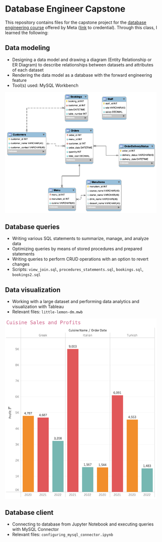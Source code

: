 # Database Engineer Capstone
This repository contains files for the capstone project for the [database engineering course](https://www.coursera.org/learn/database-engineer-capstone/) offered by Meta ([link](https://www.coursera.org/account/accomplishments/verify/5MM5EMSF9B82) to credential). Through this class, I learned the following:

## Data modeling

* Designing a data model and drawing a diagram (Entity Relationship or ER Diagram) to describe relationships between datasets and attributes of each dataset
* Rendering the data model as a database with the forward engineering feature
* Tool(s) used: MySQL Workbench

<img src="little-lemon-dm.png" alt="ER diagram" width="500"/>

## Database queries

* Writing various SQL statements to summarize, manage, and analyze data
* Optimizing queries by means of stored procedures and prepared statements
* Writing queries to perform CRUD operations with an option to revert changes
* Scripts: `view_join.sql`, `procedures_statements.sql`, `bookings.sql`, `bookings2.sql`

## Data visualization
* Working with a large dataset and performing data analytics and visualization with Tableau
* Relevant files: `little-lemon-dm.mwb`

<img src="visualization.png" alt="visualization" width="500"/>

## Database client
* Connecting to database from Jupyter Notebook and executing queries with MySQL Connector
* Relevant files: `configuring_mysql_connector.ipynb`

<br>

